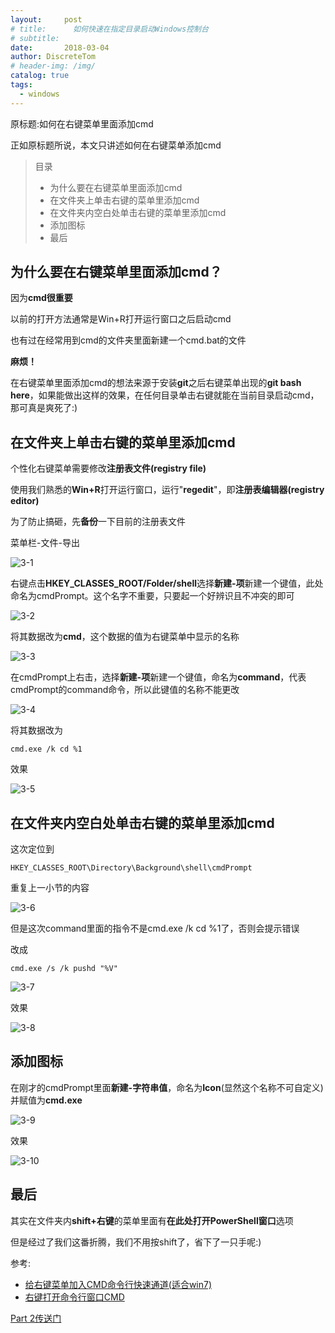 ```yaml
---
layout:     post
# title:      如何快速在指定目录启动Windows控制台
# subtitle: 
date:       2018-03-04
author: DiscreteTom
# header-img: /img/
catalog: true
tags:
  - windows
---
```


原标题:如何在右键菜单里面添加cmd

正如原标题所说，本文只讲述如何在右键菜单添加cmd

> 目录
> - 为什么要在右键菜单里面添加cmd
> - 在文件夹上单击右键的菜单里添加cmd
> - 在文件夹内空白处单击右键的菜单里添加cmd
> - 添加图标
> - 最后

## 为什么要在右键菜单里面添加cmd？

因为**cmd很重要**

以前的打开方法通常是Win+R打开运行窗口之后启动cmd

也有过在经常用到cmd的文件夹里面新建一个cmd.bat的文件

**麻烦！**

在右键菜单里面添加cmd的想法来源于安装**git**之后右键菜单出现的**git bash here**，如果能做出这样的效果，在任何目录单击右键就能在当前目录启动cmd，那可真是爽死了:)

## 在文件夹上单击右键的菜单里添加cmd

个性化右键菜单需要修改**注册表文件(registry file)**

使用我们熟悉的**Win+R**打开运行窗口，运行"**regedit**"，即**注册表编辑器(registry editor)**

为了防止搞砸，先**备份**一下目前的注册表文件

菜单栏-文件-导出

![3-1](/img/3-1.png)

右键点击**HKEY_CLASSES_ROOT/Folder/shell**选择**新建-项**新建一个键值，此处命名为cmdPrompt。这个名字不重要，只要起一个好辨识且不冲突的即可

![3-2](/img/3-2.png)

将其数据改为**cmd**，这个数据的值为右键菜单中显示的名称

![3-3](/img/3-3.png)

在cmdPrompt上右击，选择**新建-项**新建一个键值，命名为**command**，代表cmdPrompt的command命令，所以此键值的名称不能更改

![3-4](/img/3-4.png)

将其数据改为

```
cmd.exe /k cd %1
```

效果

![3-5](/img/3-5.png)

## 在文件夹内空白处单击右键的菜单里添加cmd

这次定位到

```
HKEY_CLASSES_ROOT\Directory\Background\shell\cmdPrompt
```

重复上一小节的内容

![3-6](/img/3-6.png)

但是这次command里面的指令不是cmd.exe /k cd %1了，否则会提示错误

改成

```
cmd.exe /s /k pushd "%V"
```

![3-7](/img/3-7.png)

效果

![3-8](/img/3-8.png)

## 添加图标

在刚才的cmdPrompt里面**新建-字符串值**，命名为**Icon**(显然这个名称不可自定义)并赋值为**cmd.exe**

![3-9](/img/3-9.png)

效果

![3-10](/img/3-10.png)

## 最后

其实在文件夹内**shift+右键**的菜单里面有**在此处打开PowerShell窗口**选项

但是经过了我们这番折腾，我们不用按shift了，省下了一只手呢:)

参考:
- [给右键菜单加入CMD命令行快速通道(适合win7)](http://dongwei.iteye.com/blog/816350)
- [右键打开命令行窗口CMD](http://blog.csdn.net/zyw_anquan/article/details/77712943)

[Part 2传送门](/2018/03/13/如何快速在指定目录启动Windows控制台(part-2)/)
